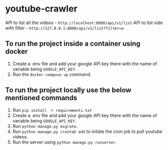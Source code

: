 # youtube-crawler

API to list all the videos - `http://localhost:8000/api/v1/list`
APi to list vide with filter - `http://127.0.0.1:8000/api/v1/list?filter=a`

## To run the project inside a container using docker
1. Create a .env file and add your google API key there with the name of variable being `GOOGLE_API_KEY`.
2. Run the `docker-compose up` command.

## To run the project locally use the below mentioned commands
1. Run `pip install -r requirements.txt`
2. Create a .env file and add your google API key there with the name of variable being `GOOGLE_API_KEY`.
3. Run `python manage.py migrate`.
4. Run `python manage.py crontab add` to initate the cron job to pull youtube videos.
5. Run the server using `python manage.py runserver`.
